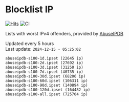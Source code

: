 # Blocklist IP

[![Hits](https://hits.seeyoufarm.com/api/count/incr/badge.svg?url=https%3A%2F%2Fgithub.com%2Fborestad%2Fblocklist-ip%2F&count_bg=%2379C83D&title_bg=%23555555&icon=&icon_color=%23E7E7E7&title=hits&edge_flat=false)](https://hits.seeyoufarm.com)  ![CI](https://img.shields.io/github/workflow/status/borestad/blocklist-ip/CI?style=flat-square)

Lists with worst IPv4 offenders, provided by [AbuseIPDB](https://www.abuseipdb.com/)

<!-- FOOTER-PLACEHOLDER -->
Updated every 5 hours<br>
Last update: `2024-12-15 - 05:25:02`
```
abuseipdb-s100-1d.ipset (22645 ip)
abuseipdb-s100-2d.ipset (27692 ip)
abuseipdb-s100-3d.ipset (31250 ip)
abuseipdb-s100-7d.ipset (40735 ip)
abuseipdb-s100-30d.ipset (68206 ip)
abuseipdb-s100-60d.ipset (106311 ip)
abuseipdb-s100-90d.ipset (140894 ip)
abuseipdb-s100-120d.ipset (164482 ip)
abuseipdb-s100-all.ipset (725704 ip)
```
